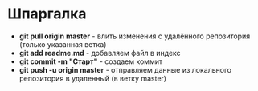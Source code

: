 # Шпаргалка 
* **git pull origin master**  -  влить изменения с удалённого репозитория (только указанная ветка) 
* **git add readme.md**       -  добавляем файл в индекс 
* **git commit -m "Старт"**   -  создаем коммит 
* **git push -u origin master** - отправляем данные из локального репозитория в удаленный (в ветку master) 